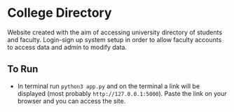 # College Directory
Website created with the aim of accessing university directory of students and faculty. Login-sign up system setup in order to allow faculty accounts to access data and admin to modify data.

## To Run
- In terminal run `python3 app.py` and on the terminal a link will be displayed (most probably `http://127.0.0.1:5000`). Paste the link on your browser and you can access the site.

